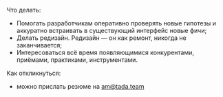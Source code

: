 Что делать:
 * Помогать разработчикам оперативно проверять новые гипотезы и аккуратно встраивать в существующий интерфейс новые фичи;
 * Делать редизайн. Редизайн — он как ремонт, никогда не заканчивается;
 * Интересоваться всё время появляющимися конкурентами, приёмами, практиками, инструментами.

Как откликнуться:
 * можно прислать резюме на am@tada.team
